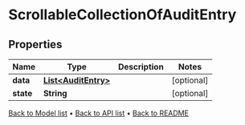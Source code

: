 

# ScrollableCollectionOfAuditEntry


## Properties

| Name | Type | Description | Notes |
|------------ | ------------- | ------------- | -------------|
|**data** | [**List&lt;AuditEntry&gt;**](AuditEntry.md) |  |  [optional] |
|**state** | **String** |  |  [optional] |



[Back to Model list](../README.md#documentation-for-models) &#8226; [Back to API list](../README.md#documentation-for-api-endpoints) &#8226; [Back to README](../README.md)


